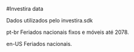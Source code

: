 #Investira data

Dados utilizados pelo investira.sdk

pt-br
Feriados nacionais fixos e móveis até 2078.

en-US
Feriados nacionais.

